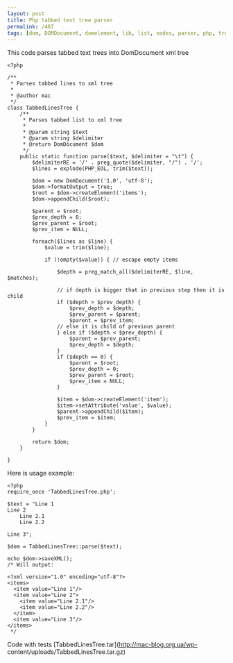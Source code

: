 ```yaml
---
layout: post
title: Php tabbed text tree parser
permalink: /487
tags: [dom, DOMDocument, domelement, lib, list, nodes, parser, php, tree]
---
```


This code parses tabbed text trees into DomDocument xml tree


    <?php

    /**
     * Parses tabbed lines to xml tree
     *
     * @author mac
     */
    class TabbedLinesTree {
        /**
         * Parses tabbed list to xml tree
         *
         * @param string $text
         * @param string $delimiter
         * @return DomDocument $dom
         */
        public static function parse($text, $delimiter = "\t") {
            $delimiterRE = '/' . preg_quote($delimiter, "/") . '/';
            $lines = explode(PHP_EOL, trim($text));

            $dom = new DomDocument('1.0', 'utf-8');
            $dom->formatOutput = true;
            $root = $dom->createElement('items');
            $dom->appendChild($root);

            $parent = $root;
            $prev_depth = 0;
            $prev_parent = $root;
            $prev_item = NULL;

            foreach($lines as $line) {
                $value = trim($line);

                if (!empty($value)) { // escape empty items

                    $depth = preg_match_all($delimiterRE, $line, $matches);

                    // if depth is bigger that in previous step then it is child
                    if ($depth > $prev_depth) {
                        $prev_depth = $depth;
                        $prev_parent = $parent;
                        $parent = $prev_item;
                    // else it is child of previous parent
                    } else if ($depth < $prev_depth) {
                        $parent = $prev_parent;
                        $prev_depth = $depth;
                    }
                    if ($depth == 0) {
                        $parent = $root;
                        $prev_depth = 0;
                        $prev_parent = $root;
                        $prev_item = NULL;
                    }

                    $item = $dom->createElement('item');
                    $item->setAttribute('value', $value);
                    $parent->appendChild($item);
                    $prev_item = $item;
                }
            }

            return $dom;
        }

    }


Here is usage example:


    <?php
    require_once 'TabbedLinesTree.php';

    $text = "Line 1
    Line 2
        Line 2.1
        Line 2.2

    Line 3";

    $dom = TabbedLinesTree::parse($text);

    echo $dom->saveXML();
    /* Will output:

    <?xml version="1.0" encoding="utf-8"?>
    <items>
      <item value="Line 1"/>
      <item value="Line 2">
        <item value="Line 2.1"/>
        <item value="Line 2.2"/>
      </item>
      <item value="Line 3"/>
    </items>
     */


Code with tests [TabbedLinesTree.tar](http://mac-blog.org.ua/wp-
content/uploads/TabbedLinesTree.tar.gz)


